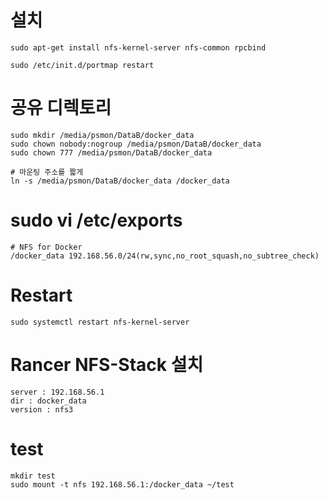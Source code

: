 
# 설치

    sudo apt-get install nfs-kernel-server nfs-common rpcbind

    sudo /etc/init.d/portmap restart


# 공유 디렉토리
 
    sudo mkdir /media/psmon/DataB/docker_data
    sudo chown nobody:nogroup /media/psmon/DataB/docker_data
    sudo chown 777 /media/psmon/DataB/docker_data

    # 마운팅 주소를 짧게
    ln -s /media/psmon/DataB/docker_data /docker_data

    
# sudo vi /etc/exports
 
    # NFS for Docker
    /docker_data 192.168.56.0/24(rw,sync,no_root_squash,no_subtree_check)
    
# Restart       

    sudo systemctl restart nfs-kernel-server

# Rancer NFS-Stack 설치

    server : 192.168.56.1
    dir : docker_data
    version : nfs3

# test

    mkdir test
    sudo mount -t nfs 192.168.56.1:/docker_data ~/test
